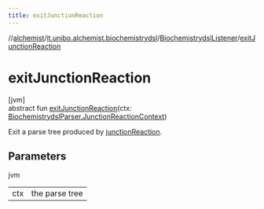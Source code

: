 ```yaml
---
title: exitJunctionReaction
---
```

//[alchemist](../../../index.html)/[it.unibo.alchemist.biochemistrydsl](../index.html)/[BiochemistrydslListener](index.html)/[exitJunctionReaction](exit-junction-reaction.html)



# exitJunctionReaction



[jvm]\
abstract fun [exitJunctionReaction](exit-junction-reaction.html)(ctx: [BiochemistrydslParser.JunctionReactionContext](../-biochemistrydsl-parser/-junction-reaction-context/index.html))



Exit a parse tree produced by [junctionReaction](../-biochemistrydsl-parser/junction-reaction.html).



## Parameters


jvm

| | |
|---|---|
| ctx | the parse tree |




